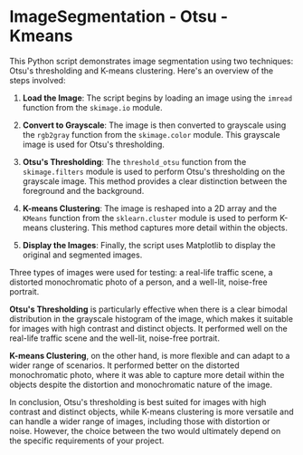 # ImageSegmentation - Otsu - Kmeans

This Python script demonstrates image segmentation using two techniques: Otsu's thresholding and K-means clustering. Here's an overview of the steps involved:

1. **Load the Image**: The script begins by loading an image using the `imread` function from the `skimage.io` module.

2. **Convert to Grayscale**: The image is then converted to grayscale using the `rgb2gray` function from the `skimage.color` module. This grayscale image is used for Otsu's thresholding.

3. **Otsu's Thresholding**: The `threshold_otsu` function from the `skimage.filters` module is used to perform Otsu's thresholding on the grayscale image. This method provides a clear distinction between the foreground and the background.

4. **K-means Clustering**: The image is reshaped into a 2D array and the `KMeans` function from the `sklearn.cluster` module is used to perform K-means clustering. This method captures more detail within the objects.

5. **Display the Images**: Finally, the script uses Matplotlib to display the original and segmented images.

Three types of images were used for testing: a real-life traffic scene, a distorted monochromatic photo of a person, and a well-lit, noise-free portrait. 

**Otsu's Thresholding** is particularly effective when there is a clear bimodal distribution in the grayscale histogram of the image, which makes it suitable for images with high contrast and distinct objects. It performed well on the real-life traffic scene and the well-lit, noise-free portrait.

**K-means Clustering**, on the other hand, is more flexible and can adapt to a wider range of scenarios. It performed better on the distorted monochromatic photo, where it was able to capture more detail within the objects despite the distortion and monochromatic nature of the image.

In conclusion, Otsu's thresholding is best suited for images with high contrast and distinct objects, while K-means clustering is more versatile and can handle a wider range of images, including those with distortion or noise. However, the choice between the two would ultimately depend on the specific requirements of your project.
